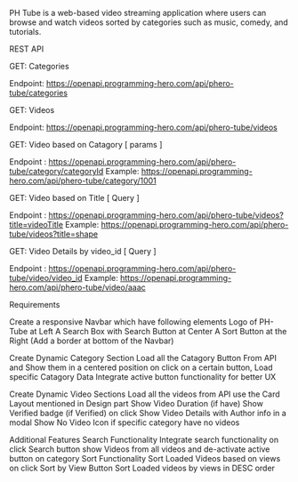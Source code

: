 PH Tube is a web-based video streaming application where users can browse and watch videos sorted by categories such as music, comedy, and tutorials.

REST API

GET: Categories

Endpoint: https://openapi.programming-hero.com/api/phero-tube/categories

GET: Videos

Endpoint: https://openapi.programming-hero.com/api/phero-tube/videos

GET: Video based on Catagory [ params ]

Endpoint : https://openapi.programming-hero.com/api/phero-tube/category/categoryId Example: https://openapi.programming-hero.com/api/phero-tube/category/1001

GET: Video based on Title [ Query ]

Endpoint : https://openapi.programming-hero.com/api/phero-tube/videos?title=videoTitle Example: https://openapi.programming-hero.com/api/phero-tube/videos?title=shape

GET: Video Details by video_id [ Query ]

Endpoint : https://openapi.programming-hero.com/api/phero-tube/video/video_id Example: https://openapi.programming-hero.com/api/phero-tube/video/aaac

Requirements

Create a responsive Navbar which have following elements Logo of PH-Tube at Left A Search Box with Search Button at Center A Sort Button at the Right (Add a border at bottom of the Navbar)

Create Dynamic Category Section Load all the Catagory Button From API and Show them in a centered position on click on a certain button, Load specific Catagory Data Integrate active button functionality for better UX

Create Dynamic Video Sections Load all the videos from API use the Card Layout mentioned in Design part Show Video Duration (if have) Show Verified badge (if Verified) on click Show Video Details with Author info in a modal Show No Video Icon if specific category have no videos

Additional Features Search Functionality Integrate search functionality on click Search button show Videos from all videos and de-activate active button on category Sort Functionality Sort Loaded Videos based on views on click Sort by View Button Sort Loaded videos by views in DESC order
